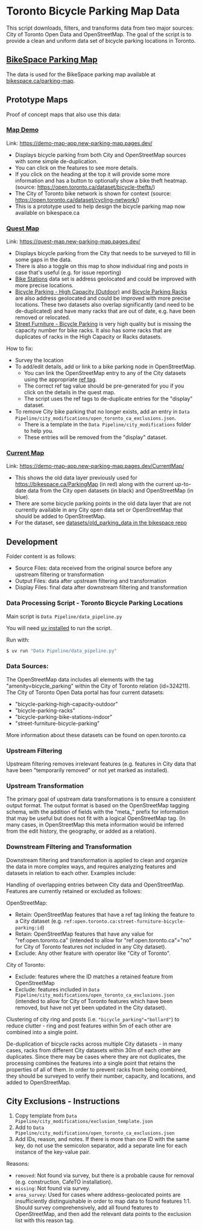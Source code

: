 # Toronto Bicycle Parking Map Data

This script downloads, filters, and transforms data from two major sources: City of Toronto Open Data and OpenStreetMap. The goal of the script is to provide a clean and uniform data set of bicycle parking locations in Toronto.

## [BikeSpace Parking Map](https://bikespace.ca/parking-map)

The data is used for the BikeSpace parking map available at [bikespace.ca/parking-map](https://bikespace.ca/parking-map).

## Prototype Maps

Proof of concept maps that also use this data:

### [Map Demo](https://demo-map-app.new-parking-map.pages.dev/)

Link: https://demo-map-app.new-parking-map.pages.dev/

- Displays bicycle parking from both City and OpenStreetMap sources with some simple de-duplication.
- You can click on the features to see more details.
- If you click on the heading at the top it will provide some more information and has a button to optionally show a bike theft heatmap. (source: https://open.toronto.ca/dataset/bicycle-thefts/)
- The City of Toronto bike network is shown for context (source: https://open.toronto.ca/dataset/cycling-network/)
- This is a prototype used to help design the bicycle parking map now available on bikespace.ca

### [Quest Map](https://quest-map.new-parking-map.pages.dev/)

Link: https://quest-map.new-parking-map.pages.dev/

- Displays bicycle parking from the City that needs to be surveyed to fill in some gaps in the data.
- There is also a toggle on this map to show individual ring and posts in case that's useful (e.g. for issue reporting)
- [Bike Stations](https://open.toronto.ca/dataset/bicycle-parking-bike-stations-indoor/) data set is address geolocated and could be improved with more precise locations.
- [Bicycle Parking - High Capacity (Outdoor)](https://open.toronto.ca/dataset/bicycle-parking-high-capacity-outdoor/) and [Bicycle Parking Racks](https://open.toronto.ca/dataset/bicycle-parking-racks/) are also address geolocated and could be improved with more precise locations. These two datasets also overlap significantly (and need to be de-duplicated) and have many racks that are out of date, e.g. have been removed or relocated.
- [Street Furniture - Bicycle Parking](https://open.toronto.ca/dataset/street-furniture-bicycle-parking/) is very high quality but is missing the capacity number for bike racks. It also has some racks that are duplicates of racks in the High Capacity or Racks datasets.

How to fix:

- Survey the location
- To add/edit details, add or link to a bike parking node in OpenStreetMap.
  - You can link the OpenStreetMap entry to any of the City datasets using the appropriate [ref tag](https://www.openstreetmap.org/user/tallcoleman).
  - The correct ref tag value should be pre-generated for you if you click on the details in the quest map.
  - The script uses the ref tags to de-duplicate entries for the "display" dataset.
- To remove City bike parking that no longer exists, add an entry in `Data Pipeline/city_modifications/open_toronto_ca_exclusions.json`.
  - There is a template in the `Data Pipeline/city_modifications` folder to help you.
  - These entries will be removed from the "display" dataset.

### [Current Map](https://demo-map-app.new-parking-map.pages.dev/CurrentMap/)

Link: https://demo-map-app.new-parking-map.pages.dev/CurrentMap/

- This shows the old data layer previously used for https://bikespace.ca/ParkingMap (in red) along with the current up-to-date data from the City open datasets (in black) and OpenStreetMap (in blue). 
- There are some bicycle parking points in the old data layer that are not currently available in any City open data set or OpenStreetMap that should be added to OpenStreetMap.
- For the dataset, see [datasets/old_parking_data in the bikespace repo](https://github.com/bikespace/bikespace/tree/main/datasets/old_parking_data)


## Development

Folder content is as follows:

* Source Files: data received from the original source before any upstream filtering or transformation
* Output Files: data after upstream filtering and transformation
* Display Files: final data after downstream filtering and transformation

### Data Processing Script - Toronto Bicycle Parking Locations

Main script is `Data Pipeline/data_pipeline.py`

You will need [uv installed](https://docs.astral.sh/uv/getting-started/installation/) to run the script.

Run with:
```bash
$ uv run "Data Pipeline/data_pipeline.py"
```

### Data Sources:

The OpenStreetMap data includes all elements with the tag "amenity=bicycle_parking" within the City of Toronto relation (id=324211).
The City of Toronto Open Data portal has four current datasets:
- "bicycle-parking-high-capacity-outdoor"
- "bicycle-parking-racks"
- "bicycle-parking-bike-stations-indoor"
- "street-furniture-bicycle-parking"

More information about these datasets can be found on open.toronto.ca

### Upstream Filtering

Upstream filtering removes irrelevant features (e.g. features in City data that have been "temporarily removed" or not yet marked as installed). 

### Upstream Transformation

The primary goal of upstream data transformations is to ensure a consistent output format. The output format is based on the OpenStreetMap tagging schema, with the addition of fields with the "meta_" prefix for information that may be useful but does not fit with a logical OpenStreetMap tag. (In many cases, in OpenStreetMap this meta information would be inferred from the edit history, the geography, or added as a relation).

### Downstream Filtering and Transformation

Downstream filtering and transformation is applied to clean and organize the data in more complex ways, and requires analyzing features and datasets in relation to each other. Examples include:

Handling of overlapping entries between City data and OpenStreetMap. Features are currently retained or excluded as follows:

OpenStreetMap:
* Retain: OpenStreetMap features that have a ref tag linking the feature to a City dataset (e.g. `ref:open.toronto.ca:street-furniture-bicycle-parking:id`)
* Retain: OpenStreetMap features that have any value for "ref:open.toronto.ca" (intended to allow for "ref:open.toronto.ca"="no" for City of Toronto features not included in any City dataset).
* Exclude: Any other feature with operator like "City of Toronto".

City of Toronto:
* Exclude: features where the ID matches a retained feature from OpenStreetMap
* Exclude: features included in `Data Pipeline/city_modifications/open_toronto_ca_exclusions.json` (intended to allow for City of Toronto features which have been removed, but have not yet been updated in the City dataset).

Clustering of city ring and posts (i.e. `"bicycle_parking"="bollard"`) to reduce clutter - ring and post features within 5m of each other are combined into a single point.

De-duplication of bicycle racks across multiple City datasets - in many cases, racks from different City datasets within 30m of each other are duplicates. Since there may be cases where they are not duplicates, the processing combines the features into a single point that retains the properties of all of them. In order to prevent racks from being combined, they should be surveyed to verify their number, capacity, and locations, and added to OpenStreetMap.

## City Exclusions - Instructions

1. Copy template from `Data Pipeline/city_modifications/exclusion_template.json`
2. Add to `Data Pipeline/city_modifications/open_toronto_ca_exclusions.json`
3. Add IDs, reason, and notes. If there is more than one ID with the same key, do not use the semicolon separator, add a separate line for each instance of the key-value pair.

Reasons:

- `removed`: Not found via survey, but there is a probable cause for removal (e.g. construction, CafeTO installation).
- `missing`: Not found via survey.
- `area_survey`: Used for cases where address-geolocated points are insufficiently distinguishable in order to map data to found features 1:1. Should survey comprehensively, add all found features to OpenStreetMap, and then add the relevant data points to the exclusion list with this reason tag.
